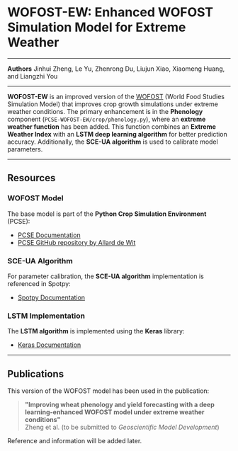 # WOFOST-EW: Enhanced WOFOST Simulation Model for Extreme Weather

---

**Authors**
Jinhui Zheng, Le Yu, Zhenrong Du, Liujun Xiao, Xiaomeng Huang, and Liangzhi You

---

**WOFOST-EW** is an improved version of the [WOFOST](https://www.wur.nl/en/Research-Results/Research-Institutes/Environmental-Research/Facilities-Tools/Software-models-and-databases/WOFOST.htm) (World Food Studies Simulation Model) that improves crop growth simulations under extreme weather conditions. The primary enhancement is in the **Phenology** component (`PCSE-WOFOST-EW/crop/phenology.py`), where an **extreme weather function** has been added. This function combines an **Extreme Weather Index** with an **LSTM deep learning algorithm** for better prediction accuracy. Additionally, the **SCE-UA algorithm** is used to calibrate model parameters.

---

## Resources

### WOFOST Model
The base model is part of the **Python Crop Simulation Environment** (PCSE):
- [PCSE Documentation](https://pcse.readthedocs.io/en/stable/)
- [PCSE GitHub repository by Allard de Wit](https://github.com/ajwdewit/pcse.git)

### SCE-UA Algorithm
For parameter calibration, the **SCE-UA algorithm** implementation is referenced in Spotpy:
- [Spotpy Documentation](https://spotpy.readthedocs.io/en/latest/)

### LSTM Implementation
The **LSTM algorithm** is implemented using the **Keras** library:
- [Keras Documentation](https://keras.io/)

---

## Publications

This version of the WOFOST model has been used in the publication:  

> **"Improving wheat phenology and yield forecasting with a deep learning-enhanced WOFOST model under extreme weather conditions"**  
> Zheng et al. (to be submitted to *Geoscientific Model Development*)

Reference and information will be added later.
